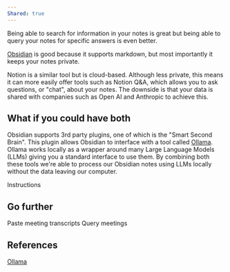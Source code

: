 ```yaml
---
Shared: true
---
```

Being able to search for information in your notes is great but being able to query your notes for specific answers is even better.

[Obsidian](https://obsidian.md) is good because it supports markdown, but most importantly it keeps your notes private.

Notion is a similar tool but is cloud-based. Although less private, this means it can more easily offer tools such as Notion Q&A, which allows you to ask questions, or "chat", about your notes. The downside is that your data is shared with companies such as Open AI and Anthropic to achieve this.

## What if you could have both
Obsidian supports 3rd party plugins, one of which is the "Smart Second Brain". This plugin allows Obsidian to interface with a tool called [Ollama](https://ollama.com). Ollama works locally as a wrapper around many Large Language Models (LLMs) giving you a standard interface to use them. By combining both these tools we're able to process our Obsidian notes using LLMs locally without the data leaving our computer.

Instructions

## Go further
Paste meeting transcripts
Query meetings

## References
[Ollama](https://ollama.com)

